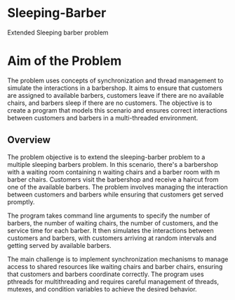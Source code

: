 # Sleeping-Barber
Extended Sleeping barber problem

# Aim of the Problem
The problem uses concepts of synchronization and thread management to simulate the interactions in a barbershop. It aims to ensure that customers are assigned to available barbers, customers leave if there are no available chairs, and barbers sleep if there are no customers. The objective is to create a program that models this scenario and ensures correct interactions between customers and barbers in a multi-threaded environment.

## Overview
The problem objective is to extend the sleeping-barber problem to a multiple sleeping barbers problem. In this scenario, there's a barbershop with a waiting room containing n waiting chairs and a barber room with m barber chairs. Customers visit the barbershop and receive a haircut from one of the available barbers. The problem involves managing the interaction between customers and barbers while ensuring that customers get served promptly.

The program takes command line arguments to specify the number of barbers, the number of waiting chairs, the number of customers, and the service time for each barber. It then simulates the interactions between customers and barbers, with customers arriving at random intervals and getting served by available barbers.

The main challenge is to implement synchronization mechanisms to manage access to shared resources like waiting chairs and barber chairs, ensuring that customers and barbers coordinate correctly. The program uses pthreads for multithreading and requires careful management of threads, mutexes, and condition variables to achieve the desired behavior.

